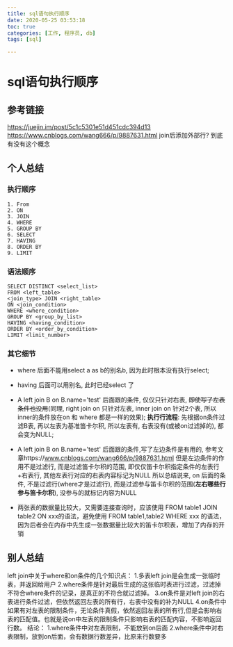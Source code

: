 ```yaml
---
title: sql语句执行顺序
date: 2020-05-25 03:53:18
toc: true
categories: [工作, 程序员, db]
tags: [sql]

---
```


# sql语句执行顺序
## 参考链接
https://juejin.im/post/5c1c5301e51d451cdc394d13
https://www.cnblogs.com/wang666/p/9887631.html
join后添加外部行?  到底有没有这个概念
 
## 个人总结
### 执行顺序
```
1. From
2. ON
3. JOIN
4. WHERE
5. GROUP BY
6. SELECT
7. HAVING
8. ORDER BY
9. LIMIT
```
### 语法顺序
 
```
SELECT DISTINCT <select_list>
FROM <left_table>
<join_type> JOIN <right_table>
ON <join_condition>
WHERE <where_condition>
GROUP BY <group_by_list>
HAVING <having_condition>
ORDER BY <order_by_condition>
LIMIT <limit_number>
```
 
 
 
### 其它细节
 
- where 后面不能用select a as b的别名b, 因为此时根本没有执行select;
 
- having 后面可以用别名, 此时已经select 了
 
- A left join  B on B.name='test' 后面跟的条件, 仅仅只针对右表,  ~~即使写了左表条件也没用~~(同理, right join on 只针对左表, inner join on 针对2个表, 所以inner的条件放在on 和 where 都是一样的效果); **执行行流程**:  先根据on条件过滤B表, 再以左表为基准笛卡尔积, 所以左表有, 右表没有(或被on过滤掉的), 都会变为NULL;
 
-  A left join  B on B.name='test' 后面跟的条件,写了左边条件是有用的, 参考文章https://www.cnblogs.com/wang666/p/9887631.html
但是左边条件的作用不是过滤行, 而是过滤笛卡尔积的范围, 即仅仅笛卡尔积指定条件的左表行+右表行, 其他左表行对应的右表内容标记为NULL
所以总结说来, on 后面的条件, 不是过滤行(where才是过滤行), 而是过滤参与笛卡尔积的范围(**左右哪些行参与笛卡尔积**), 没参与的就标记内容为NULL
- 两张表的数据量比较大，又需要连接查询时，应该使用 FROM table1 JOIN table2 ON xxx的语法，避免使用 FROM table1,table2 WHERE xxx 的语法，因为后者会在内存中先生成一张数据量比较大的笛卡尔积表，增加了内存的开销
 
## 别人总结
left join中关于where和on条件的几个知识点：
    1.多表left join是会生成一张临时表，并返回给用户
    2.where条件是针对最后生成的这张临时表进行过滤，过滤掉不符合where条件的记录，是真正的不符合就过滤掉。
    3.on条件是对left join的右表进行条件过滤，但依然返回左表的所有行，右表中没有的补为NULL
    4.on条件中如果有对左表的限制条件，无论条件真假，依然返回左表的所有行,但是会影响右表的匹配值。也就是说on中左表的限制条件只影响右表的匹配内容，不影响返回行数。
结论：
    1.where条件中对左表限制，不能放到on后面
    2.where条件中对右表限制，放到on后面，会有数据行数差异，比原来行数要多
 